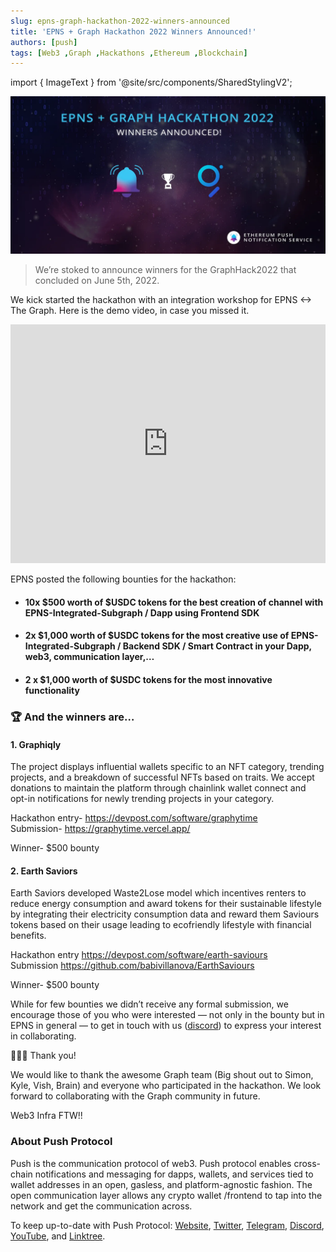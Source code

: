 ```yaml
---
slug: epns-graph-hackathon-2022-winners-announced
title: 'EPNS + Graph Hackathon 2022 Winners Announced!'
authors: [push]
tags: [Web3 ,Graph ,Hackathons ,Ethereum ,Blockchain]
---
```

import { ImageText } from '@site/src/components/SharedStylingV2';

![Docusaurus Image](./cover-image.webp)

<!--truncate-->

<blockquote>We’re stoked to announce winners for the GraphHack2022 that concluded on June 5th, 2022.</blockquote>

We kick started the hackathon with an integration workshop for EPNS <-> The Graph. Here is the demo video, in case you missed it.

<iframe width="100%" height="382" src="https://www.youtube.com/embed/oy8hPhk55gU" title="How to enable a better way to access blockchain data (EPNS x The Graph)" frameborder="0" allow="accelerometer; autoplay; clipboard-write; encrypted-media; gyroscope; picture-in-picture; web-share" allowfullscreen></iframe>

EPNS posted the following bounties for the hackathon:

- #### 10x $500 worth of $USDC tokens for the best creation of channel with EPNS-Integrated-Subgraph / Dapp using Frontend SDK
- #### 2x $1,000 worth of $USDC tokens for the most creative use of EPNS-Integrated-Subgraph / Backend SDK / Smart Contract in your Dapp, web3, communication layer,…
- #### 2 x $1,000 worth of $USDC tokens for the most innovative functionality

### 🏆 And the winners are…
#### 1. Graphiqly
The project displays influential wallets specific to an NFT category, trending projects, and a breakdown of successful NFTs based on traits. We accept donations to maintain the platform through chainlink wallet connect and opt-in notifications for newly trending projects in your category.

Hackathon entry- https://devpost.com/software/graphytime <br />
Submission- https://graphytime.vercel.app/

Winner- $500 bounty

#### 2. Earth Saviors

Earth Saviors developed Waste2Lose model which incentives renters to reduce energy consumption and award tokens for their sustainable lifestyle by integrating their electricity consumption data and reward them Saviours tokens based on their usage leading to ecofriendly lifestyle with financial benefits.

Hackathon entry https://devpost.com/software/earth-saviours <br />
Submission https://github.com/babivillanova/EarthSaviours

Winner- $500 bounty

While for few bounties we didn’t receive any formal submission, we encourage those of you who were interested — not only in the bounty but in EPNS in general — to get in touch with us ([discord](https://discord.gg/CG3JcZgu)) to express your interest in collaborating.

💖💖💖 Thank you!

We would like to thank the awesome Graph team (Big shout out to Simon, Kyle, Vish, Brain) and everyone who participated in the hackathon. We look forward to collaborating with the Graph community in future.

Web3 Infra FTW!!

### About Push Protocol

Push is the communication protocol of web3. Push protocol enables cross-chain notifications and messaging for dapps, wallets, and services tied to wallet addresses in an open, gasless, and platform-agnostic fashion. The open communication layer allows any crypto wallet /frontend to tap into the network and get the communication across.

To keep up-to-date with Push Protocol: [Website](https://push.org/), [Twitter](https://twitter.com/pushprotocol), [Telegram](https://t.me/epnsproject), [Discord](https://discord.gg/pushprotocol), [YouTube](https://www.youtube.com/c/EthereumPushNotificationService), and [Linktree](https://linktr.ee/pushprotocol).

